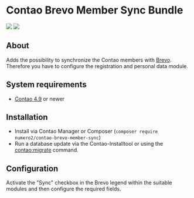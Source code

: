 Contao Brevo Member Sync Bundle
=======================

[![](https://img.shields.io/packagist/v/numero2/contao-brevo-member-sync.svg?style=flat-square)](https://packagist.org/packages/numero2/contao-brevo-member-sync) [![](https://img.shields.io/badge/License-LGPL%20v3-blue.svg?style=flat-square)](http://www.gnu.org/licenses/lgpl-3.0)

About
--

Adds the possibility to synchronize the Contao members with [Brevo](https://brevo.com/). Therefore you have to configure the registration and personal data module.

System requirements
--

* [Contao 4.9](https://github.com/contao/core) or newer

Installation
--

* Install via Contao Manager or Composer (`composer require numero2/contao-brevo-member-sync`)
* Run a database update via the Contao-Installtool or using the [contao:migrate](https://docs.contao.org/dev/reference/commands/) command.

Configuration
--

Activate the "Sync" checkbox in the Brevo legend within the suitable modules and then configure the required fields.
